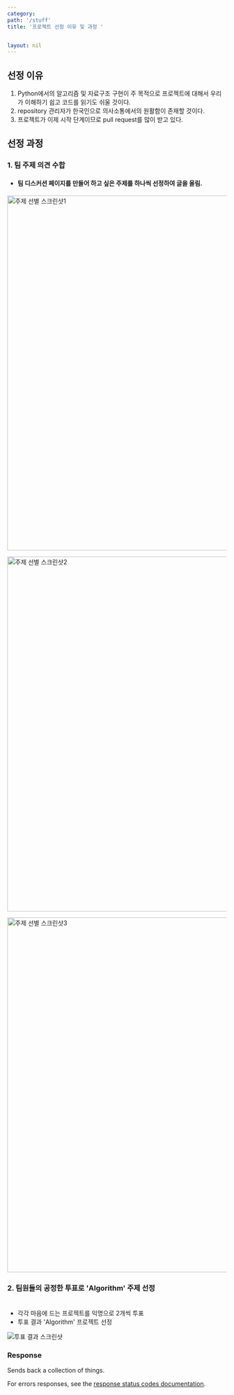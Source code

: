 ```yaml
---
category: 
path: '/stuff'
title: '프로젝트 선정 이유 및 과정 '


layout: nil
---
```


## 선정 이유
 1. Python에서의 알고리즘 및 자료구조 구현이 주 목적으로 프로젝트에 대해서 우리가 이해하기 쉽고 코드를 읽기도 쉬울 것이다.
 2. repository 관리자가 한국인으로 의사소통에서의 원활함이 존재할 것이다.
3. 프로젝트가 이제 시작 단계이므로 pull request를 많이 받고 있다.




## 선정 과정

### 1. 팀 주제 의견 수합

* ####  팀 디스커션 페이지를 만들어 하고 싶은 주제를 하나씩 선정하여 글을 올림.

<img width="814" alt="주제 선별 스크린샷1" src="https://github.com/19-2-SKKU-OSS/2019-2-OSS-L9/blob/gh-pages/images/%EC%BA%A1%EC%B2%98.PNG?raw=true"> <br>

<img width="814" alt="주제 선별 스크린샷2" src="https://github.com/19-2-SKKU-OSS/2019-2-OSS-L9/blob/gh-pages/images/%EC%BA%A1%EC%B2%982.PNG?raw=true"> <br>

<img width="814" alt="주제 선별 스크린샷3" src="https://github.com/19-2-SKKU-OSS/2019-2-OSS-L9/blob/gh-pages/images/%EC%BA%A1%EC%B2%983.PNG?raw=true"> <br>


### 2. 팀원들의 공정한 투표로 '**Algorithm**' 주제 선정 <br><br>

  * 각각 마음에 드는 프로젝트를 익명으로 2개씩 투표<br>
  * 투표 결과 'Algorithm' 프로젝트 선정
  
<img alt="투표 결과 스크린샷" src="https://github.com/19-2-SKKU-OSS/2019-2-OSS-L9/blob/gh-pages/images/%EC%BA%A1%EC%B2%984.jpg?raw=true"> <br>






### Response

Sends back a collection of things.

For errors responses, see the [response status codes documentation](#response-status-codes).
